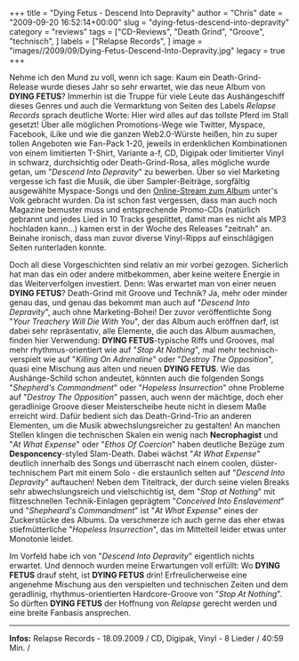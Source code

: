 +++
title = "Dying Fetus - Descend Into Depravity"
author = "Chris"
date = "2009-09-20 16:52:14+00:00"
slug = "dying-fetus-descend-into-depravity"
category = "reviews"
tags = ["CD-Reviews", "Death Grind", "Groove", "technisch", ]
labels = ["Relapse Records", ]
image = "images//2009/09/Dying-Fetus-Descend-Into-Depravity.jpg"
legacy = true
+++

Nehme ich den Mund zu voll, wenn ich sage: Kaum ein Death-Grind-Release wurde dieses Jahr so sehr erwartet, wie das neue Album von **DYING FETUS**? Immerhin ist die Truppe für viele Leute das Aushängeschiff dieses Genres und auch die Vermarktung von Seiten des Labels _Relapse Records_ sprach deutliche Worte: Hier wird alles auf das tollste Pferd im Stall gesetzt! Über alle möglichen Promotions-Wege wie Twitter, Myspace, Facebook, iLike und wie die ganzen Web2.0-Würste heißen, hin zu super tollen Angeboten wie Fan-Pack 1-20, jeweils in erdenklichen Kombinationen von einem limitierten T-Shirt, Variante a-f, CD, Digipak oder limitierter Vinyl in schwarz, durchsichtig oder Death-Grind-Rosa, alles mögliche wurde getan, um "_Descend Into Depravity_" zu bewerben. Über so viel Marketing vergesse ich fast die Musik, die über Sampler-Beiträge, sorgfältig ausgewählte Myspace-Songs und den <a href="http://www.descendintodepravity.info/">Online-Stream zum Album</a> unter's Volk gebracht wurden. Da ist schon fast vergessen, dass man auch noch Magazine bemuster muss und entsprechende Promo-CDs (natürlich gebrannt und jedes Lied in 10 Tracks gesplittet, damit man es nicht als MP3 hochladen kann...) kamen erst in der Woche des Releases "zeitnah" an. Beinahe ironisch, dass man zuvor diverse Vinyl-Ripps auf einschlägigen Seiten runterladen konnte.

Doch all diese Vorgeschichten sind relativ an mir vorbei gezogen. Sicherlich hat man das ein oder andere mitbekommen, aber keine weitere Energie in das Weiterverfolgen investiert. Denn: Was erwartet man von einer neuen **DYING FETUS**? Death-Grind mit Groove und Technik? Ja, mehr oder minder genau das, und genau das bekommt man auch auf "_Descend Into Depravity_", auch ohne Marketing-Bohei! Der zuvor veröffentlichte Song "_Your Treachery Will Die With You_", der das Album auch eröffnen darf, ist dabei sehr repräsentativ, alle Elemente, die auch das Album ausmachen, finden hier Verwendung: **DYING FETUS**-typische Riffs und Grooves, mal mehr rhythmus-orientiert wie auf "_Stop At Nothing_", mal mehr technisch-verspielt wie auf "_Killing On Adrenaline_" oder "_Destroy The Opposition_", quasi eine Mischung aus alten und neuen **DYING FETUS**. Wie das Aushänge-Schild schon andeutet, könnten auch die folgenden Songs "_Shepherd's Commandment_" oder "_Hopeless Insurrection_" ohne Probleme auf "_Destroy The Opposition_" passen, auch wenn der mächtige, doch eher geradlinige Groove dieser Meisterscheibe heute nicht in diesem Maße erreicht wird. Dafür bedient sich das Death-Grind-Trio an anderen Elementen, um die Musik abwechslungsreicher zu gestalten! An manchen Stellen klingen die technischen Skalen ein wenig nach **Necrophagist** und "_At What Expense_" oder "_Ethos Of Coercion_" haben deutliche Bezüge zum **Desponcency**-styled Slam-Death. Dabei wächst "_At What Expense_" deutlich innerhalb des Songs und überrascht nach einem coolen, düster-technischem Part mit einem Solo - die erstaunlich selten auf "_Descend Into Depravity_" auftauchen! Neben dem Titeltrack, der durch seine vielen Breaks sehr abwechslungsreich und vielschichtig ist, dem "_Stop at Nothing_" mit flitzeschnellen Technik-Einlagen geprägtem "_Conceived Into Enslavement_" und "_Shepheard's Commandment_" ist "_At What Expense_" eines der Zuckerstücke des Albums. Da verschmerze ich auch gerne das eher etwas stiefmütterliche "_Hopeless Insurrection_", das im Mittelteil leider etwas unter Monotonie leidet.

Im Vorfeld habe ich von "_Descend Into Depravity_" eigentlich nichts erwartet. Und dennoch wurden meine Erwartungen voll erfüllt: Wo **DYING FETUS** drauf steht, ist **DYING FETUS** drin! Erfreulicherweise eine angenehme Mischung aus den verspielten und technischen Zeiten und dem geradlinig, rhythmus-orientierten Hardcore-Groove von "_Stop At Nothing_". So dürften **DYING FETUS** der Hoffnung von _Relapse_ gerecht werden und eine breite Fanbasis ansprechen.





---
**Infos:**
Relapse Records - 18.09.2009 / 
CD, Digipak, Vinyl - 8 Lieder / 40:59 Min. / 

